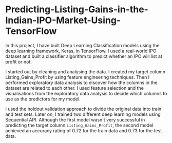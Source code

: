 # Predicting-Listing-Gains-in-the-Indian-IPO-Market-Using-TensorFlow
In this project, I have built Deep Learning Classification models using the deep learning framework, Keras, in TensorFlow. I used a real-world IPO dataset and built a classifier algorithm to predict whether an IPO will list at profit or not.

I started out by cleaning and analysing the data. I created my target column Listing_Gains_Profit by using feature engineering techniques. Then I performed exploratory data analysis to discover how the columns in the dataset are related to each other. I used feature selection and the visualisations from the exploratory data analysis to decide which columns to use as the predictors for my model.

I used the holdout validation approach to divide the original data into train and test sets. Later on, I trained two different deep learning models using Sequential API. Although the first model wasn't very successful in predicting the target column `Listing_Gains_Profit`, the second model achieved an accuracy rating of 0.72 for the train data and 0.73 for the test data.
